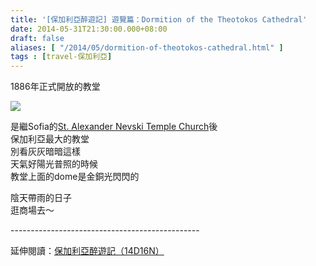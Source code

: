 ```yaml
---
title: '[保加利亞醉遊記] 遊覽篇：Dormition of the Theotokos Cathedral'
date: 2014-05-31T21:30:00.000+08:00
draft: false
aliases: [ "/2014/05/dormition-of-theotokos-cathedral.html" ]
tags : [travel-保加利亞]
---
```


1886年正式開放的教堂  

![](/images/bulgaria10c.jpg)

是繼Sofia的[St. Alexander Nevski Temple Church](https://hidie.net/bulgaria3h/)後  
保加利亞最大的教堂  
別看灰灰暗暗這樣  
天氣好陽光普照的時候  
教堂上面的dome是金銅光閃閃的  
  
陰天帶雨的日子  
逛商場去～  
  
\-----------------------------------------------  
  
延伸閱讀：[保加利亞醉遊記（14D16N）](https://hidie.net/bulgaria14d16n/)
